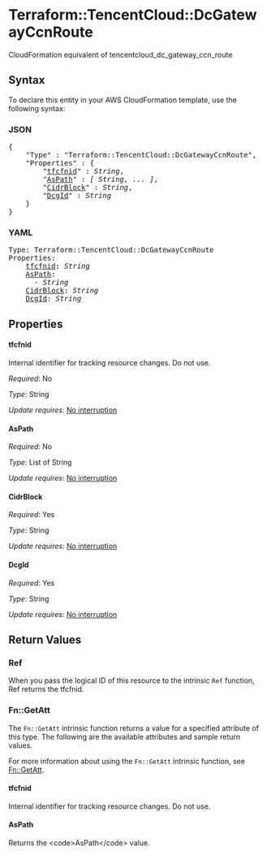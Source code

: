 # Terraform::TencentCloud::DcGatewayCcnRoute

CloudFormation equivalent of tencentcloud_dc_gateway_ccn_route

## Syntax

To declare this entity in your AWS CloudFormation template, use the following syntax:

### JSON

<pre>
{
    "Type" : "Terraform::TencentCloud::DcGatewayCcnRoute",
    "Properties" : {
        "<a href="#tfcfnid" title="tfcfnid">tfcfnid</a>" : <i>String</i>,
        "<a href="#aspath" title="AsPath">AsPath</a>" : <i>[ String, ... ]</i>,
        "<a href="#cidrblock" title="CidrBlock">CidrBlock</a>" : <i>String</i>,
        "<a href="#dcgid" title="DcgId">DcgId</a>" : <i>String</i>
    }
}
</pre>

### YAML

<pre>
Type: Terraform::TencentCloud::DcGatewayCcnRoute
Properties:
    <a href="#tfcfnid" title="tfcfnid">tfcfnid</a>: <i>String</i>
    <a href="#aspath" title="AsPath">AsPath</a>: <i>
      - String</i>
    <a href="#cidrblock" title="CidrBlock">CidrBlock</a>: <i>String</i>
    <a href="#dcgid" title="DcgId">DcgId</a>: <i>String</i>
</pre>

## Properties

#### tfcfnid

Internal identifier for tracking resource changes. Do not use.

_Required_: No

_Type_: String

_Update requires_: [No interruption](https://docs.aws.amazon.com/AWSCloudFormation/latest/UserGuide/using-cfn-updating-stacks-update-behaviors.html#update-no-interrupt)

#### AsPath

_Required_: No

_Type_: List of String

_Update requires_: [No interruption](https://docs.aws.amazon.com/AWSCloudFormation/latest/UserGuide/using-cfn-updating-stacks-update-behaviors.html#update-no-interrupt)

#### CidrBlock

_Required_: Yes

_Type_: String

_Update requires_: [No interruption](https://docs.aws.amazon.com/AWSCloudFormation/latest/UserGuide/using-cfn-updating-stacks-update-behaviors.html#update-no-interrupt)

#### DcgId

_Required_: Yes

_Type_: String

_Update requires_: [No interruption](https://docs.aws.amazon.com/AWSCloudFormation/latest/UserGuide/using-cfn-updating-stacks-update-behaviors.html#update-no-interrupt)

## Return Values

### Ref

When you pass the logical ID of this resource to the intrinsic `Ref` function, Ref returns the tfcfnid.

### Fn::GetAtt

The `Fn::GetAtt` intrinsic function returns a value for a specified attribute of this type. The following are the available attributes and sample return values.

For more information about using the `Fn::GetAtt` intrinsic function, see [Fn::GetAtt](https://docs.aws.amazon.com/AWSCloudFormation/latest/UserGuide/intrinsic-function-reference-getatt.html).

#### tfcfnid

Internal identifier for tracking resource changes. Do not use.

#### AsPath

Returns the &lt;code&gt;AsPath&lt;/code&gt; value.

